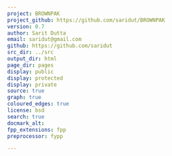 ```yaml
---
project: BROWNPAK
project_github: https://github.com/saridut/BROWNPAK
version: 0.7
author: Sarit Dutta
email: saridut@gmail.com
github: https://github.com/saridut
src_dir: ../src
output_dir: html
page_dir: pages
display: public
display: protected
display: private
source: true
graph: true
coloured_edges: true
license: bsd
search: true
docmark_alt:
fpp_extensions: fpp
preprocessor: fypp

---
```

